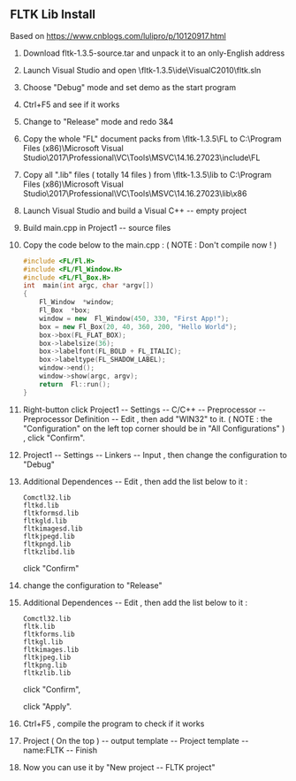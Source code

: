 ## FLTK Lib Install

Based on https://www.cnblogs.com/lulipro/p/10120917.html

1. Download fltk-1.3.5-source.tar and  unpack it to an only-English address

2. Launch Visual Studio and open \fltk-1.3.5\ide\VisualC2010\fltk.sln 

3. Choose "Debug" mode and set demo as the start program

4. Ctrl+F5 and see if it works

5. Change to "Release" mode and redo 3&4

6. Copy the whole "FL" document packs from \fltk-1.3.5\FL to C:\Program Files (x86)\Microsoft Visual Studio\2017\Professional\VC\Tools\MSVC\14.16.27023\include\FL

7. Copy all ".lib" files ( totally 14 files ) from \fltk-1.3.5\lib to C:\Program Files (x86)\Microsoft Visual Studio\2017\Professional\VC\Tools\MSVC\14.16.27023\lib\x86

8. Launch Visual Studio and build a Visual C++ -- empty project

9. Build main.cpp in Project1 -- source files 

10. Copy the code below to the main.cpp : ( NOTE : Don't compile now ! )

    ```c++
    #include <FL/Fl.H>
    #include <FL/Fl_Window.H>
    #include <FL/Fl_Box.H>
    int  main(int argc, char *argv[])
    {
    	Fl_Window  *window;
    	Fl_Box  *box;
    	window = new  Fl_Window(450, 330, "First App!");
    	box = new Fl_Box(20, 40, 360, 200, "Hello World");
    	box->box(FL_FLAT_BOX);
    	box->labelsize(36);                   
    	box->labelfont(FL_BOLD + FL_ITALIC);  
    	box->labeltype(FL_SHADOW_LABEL);      
    	window->end();
    	window->show(argc, argv);
    	return  Fl::run();
    }
    ```

11. Right-button click Project1 -- Settings -- C/C++ -- Preprocessor -- Preprocessor Definition -- Edit , then add "WIN32" to it. ( NOTE : the "Configuration" on the left top corner should be in "All Configurations" ) , click "Confirm".

12. Project1 -- Settings -- Linkers -- Input , then change the configuration to "Debug"

13. Additional Dependences -- Edit , then add the list below to it :

    ```
    Comctl32.lib
    fltkd.lib
    fltkformsd.lib
    fltkgld.lib
    fltkimagesd.lib
    fltkjpegd.lib
    fltkpngd.lib
    fltkzlibd.lib
    ```

    click "Confirm"

14. change the configuration to "Release" 

15. Additional Dependences -- Edit , then add the list below to it :

    ```
    Comctl32.lib
    fltk.lib
    fltkforms.lib
    fltkgl.lib
    fltkimages.lib
    fltkjpeg.lib
    fltkpng.lib
    fltkzlib.lib
    ```

    click "Confirm",

    click "Apply".

16. Ctrl+F5 , compile the program to check if it works
17. Project ( On the top ) -- output template -- Project template -- name:FLTK -- Finish
18. Now you can use it by "New project -- FLTK project"

